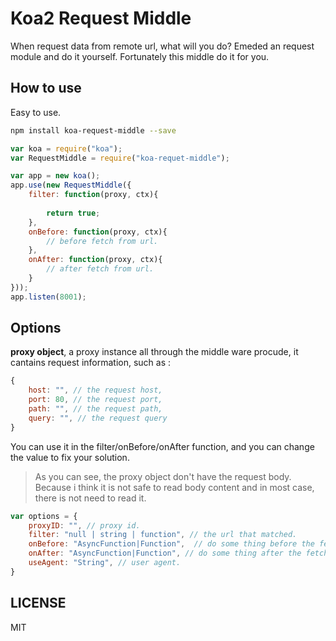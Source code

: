 # Koa2 Request Middle
When request data from remote url, what will you do? Emeded an request module and do it yourself. Fortunately this middle do it for you.

## How to use
Easy to use.
```bash
npm install koa-request-middle --save
```
```javascript
var koa = require("koa");
var RequestMiddle = require("koa-requet-middle");

var app = new koa();
app.use(new RequestMiddle({
	filter: function(proxy, ctx){
		
		return true;
	},
	onBefore: function(proxy, ctx){
		// before fetch from url.
	},
	onAfter: function(proxy, ctx){
		// after fetch from url.
	}
}));
app.listen(8001);
```

## Options
**proxy object**, a proxy instance all through the middle ware procude, it cantains request information, such as :
```javascript
{
	host: "", // the request host,
	port: 80, // the request port,
	path: "", // the request path,
	query: "", // the request query
}
```
You can use it in the filter/onBefore/onAfter function, and you can change the value to fix your solution.
>
> As you can see, the proxy object don't have the request body. Because i think it is not safe to read body content and in most case, there is not need to read it.


```javascript
var options = {
	proxyID: "", // proxy id.
	filter: "null | string | function", // the url that matched.
	onBefore: "AsyncFunction|Function",  // do some thing before the fetch.
	onAfter: "AsyncFunction|Function", // do some thing after the fetch.
	useAgent: "String", // user agent.
}
```

## LICENSE
MIT